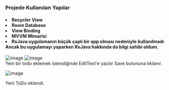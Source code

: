 <h3>Projede Kullanılan Yapılar
  <br>
<h4>
<li>Recycler View </li>
<li>Room Database </li>
<li>View Binding</li>
<li>MVVM Mimarisi</li>
<li>RxJava uygulamanın küçük çaplı bir app olması nedeniyle kullanılmadı
Ancak bu uygulamayı yaparken RxJava hakkında da bilgi sahibi oldum.</li>
</h4>


![image](https://github.com/user-attachments/assets/6d5da141-de28-472d-9b97-58224c4d08fb)
![image](https://github.com/user-attachments/assets/80fff833-27f7-4d01-a967-d496eace33ae)  
Yeni bir todo eklemek istendiğinde EditText'e yazılır Save butonuna tıklanır.


![image](https://github.com/user-attachments/assets/ab26a473-62d2-4bcf-b03a-3b2561daf8a2)

Yeni ToDo eklendi.
